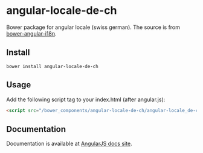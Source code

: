# angular-locale-de-ch
Bower package for angular locale (swiss german). 
The source is from [bower-angular-i18n](https://github.com/angular/bower-angular-i18n).

## Install
```shell
bower install angular-locale-de-ch
```
## Usage
Add the following script tag to your index.html (after angular.js):
```html
<script src="/bower_components/angular-locale-de-ch/angular-locale_de-ch.js"></script>
```
## Documentation
Documentation is available at [AngularJS docs site](http://docs.angularjs.org/guide/i18n).
